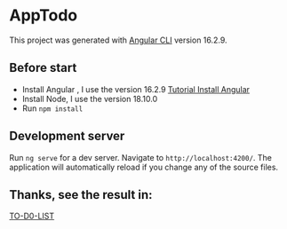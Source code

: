 # AppTodo

This project was generated with [Angular CLI](https://github.com/angular/angular-cli) version 16.2.9.

## Before start
- Install Angular , I use the version 16.2.9 [Tutorial Install Angular ](https://v17.angular.io/cli)
- Install Node, I use the version 18.10.0 
- Run `npm install`

## Development server

Run `ng serve` for a dev server. Navigate to `http://localhost:4200/`. The application will automatically reload if you change any of the source files.

## Thanks, see the result in:
[TO-D0-LIST](https://lucasscardoso.github.io/To-do-List/)

